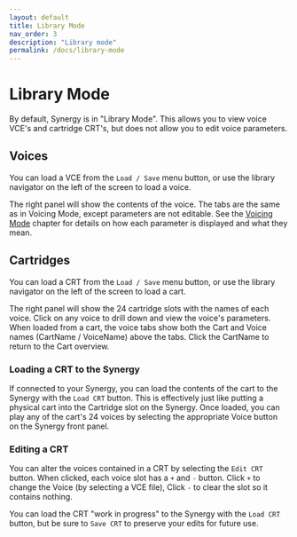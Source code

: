 ```yaml
---
layout: default
title: Library Mode
nav_order: 3
description: "Library mode"
permalink: /docs/library-mode
---
```


# Library Mode

By default, Synergy is in "Library Mode".  This allows you to view voice VCE's and cartridge CRT's, but does not allow you to edit voice parameters.

## Voices

You can load a VCE from the `Load / Save` menu button, or use the library navigator on the left of the screen to load a voice.

The right panel will show the contents of the voice.  The tabs are the same as in Voicing Mode, except parameters are not editable. See the [Voicing Mode](voicing.md) chapter for details on how each parameter is displayed and what they mean.

## Cartridges

You can load a CRT from the `Load / Save` menu button, or use the library navigator on the left of the screen to load a cart.

The right panel will show the 24 cartridge slots with the names of each voice.  Click on any voice to drill down and view the voice's parameters.  When loaded from a cart, the voice tabs show both the Cart and Voice names (CartName / VoiceName) above the tabs.  Click the CartName to return to the Cart overview.

### Loading a CRT to the Synergy

If connected to your Synergy, you can load the contents of the cart to the Synergy with the `Load CRT` button.  This is effectively just like putting a physical cart into the Cartridge slot on the Synergy.  Once loaded, you can play any of the cart's 24 voices by selecting the appropriate Voice button on the Synergy front panel.

### Editing a CRT

You can alter the voices contained in a CRT by selecting the `Edit CRT` button. When clicked, each voice slot has a `+` and `-` button.  Click `+` to change the Voice (by selecting a VCE file), Click `-` to clear the slot so it contains nothing.

You can load the CRT "work in progress" to the Synergy with the `Load CRT` button, but be sure to `Save CRT` to preserve your edits for future use.


